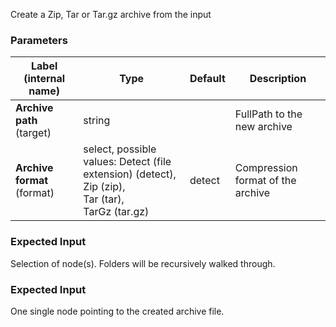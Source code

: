 
 Create a Zip, Tar or Tar.gz archive from the input

### Parameters
|Label (internal name)|Type|Default|Description|
|---|---|---|---|
|**Archive path** (target)|string|<no value>|FullPath to the new archive|
|**Archive format** (format)|select, possible values: Detect (file extension) (detect),<br/>Zip (zip),<br/>Tar (tar),<br/>TarGz (tar.gz)|detect|Compression format of the archive|



### Expected Input
Selection of node(s). Folders will be recursively walked through.


### Expected Input
One single node pointing to the created archive file.


